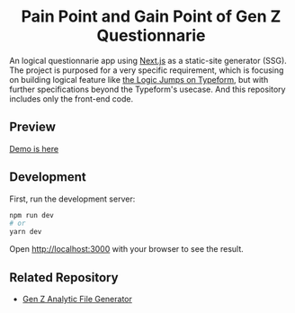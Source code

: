 <div>
  <h1 align="center">Pain Point and Gain Point of Gen Z Questionnarie</h1>
  <p>
    An logical questionnarie app using <a href="https://nextjs.org">Next.js</a> as a static-site
    generator (SSG). The project is purposed for a very specific requirement, which is focusing
    on building logical feature like <a href="https://www.typeform.com/pricing/">the Logic Jumps
    on Typeform</a>, but with further specifications beyond the Typeform's usecase. And this
    repository includes only the front-end code.
  </p>
</div>

## Preview

[Demo is here](https://pain-point-and-gain-point-of-genz-questionnaire-9cejdsz6i.vercel.app/)

## Development

First, run the development server:

```bash
npm run dev
# or
yarn dev
```

Open [http://localhost:3000](http://localhost:3000) with your browser to see the
result.

## Related Repository

- [Gen Z Analytic File Generator](https://github.com/kanatamon/genz-analytic-file-generator)

